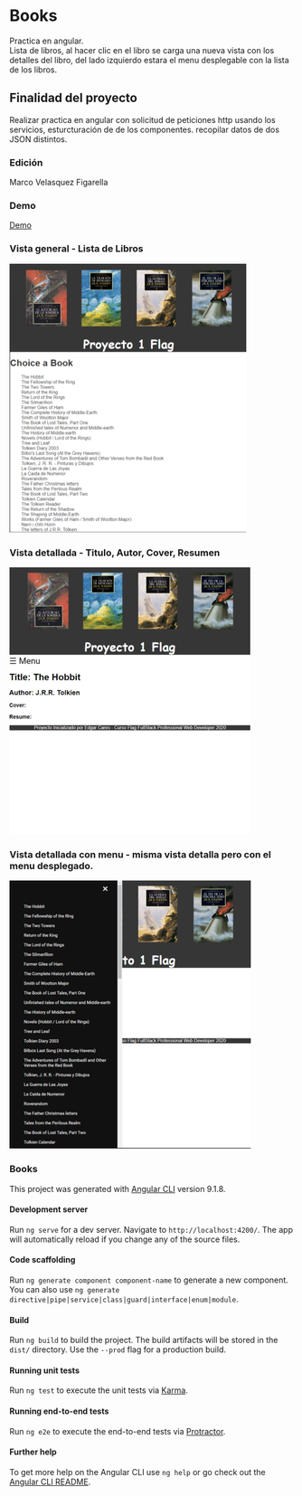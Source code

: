# Books
Practica en angular. <br>
Lista de libros, al hacer clic en el libro se carga una nueva vista con los detalles del libro, del lado izquierdo estara el menu desplegable con la lista de los libros.

## Finalidad del proyecto
Realizar practica en angular con solicitud de peticiones http usando los servicios, esturcturación de de los componentes. recopilar datos de dos JSON distintos.

### Edición
Marco Velasquez Figarella

### Demo
[Demo](https://marco90v.github.io/books/)

### Vista general - Lista de Libros
![Screenshot](https://raw.githubusercontent.com/Marco90v/books/master/Caps/Books-cap-1.png)

### Vista detallada - Titulo, Autor, Cover, Resumen
![Screenshot](https://raw.githubusercontent.com/Marco90v/books/master/Caps/Books-cap-2.png)

### Vista detallada con menu - misma vista detalla pero con el menu desplegado.
![Screenshot](https://raw.githubusercontent.com/Marco90v/books/master/Caps/Books-cap-3.png)


### Books
This project was generated with [Angular CLI](https://github.com/angular/angular-cli) version 9.1.8.

#### Development server
Run `ng serve` for a dev server. Navigate to `http://localhost:4200/`. The app will automatically reload if you change any of the source files.

#### Code scaffolding
Run `ng generate component component-name` to generate a new component. You can also use `ng generate directive|pipe|service|class|guard|interface|enum|module`.

#### Build
Run `ng build` to build the project. The build artifacts will be stored in the `dist/` directory. Use the `--prod` flag for a production build.

#### Running unit tests
Run `ng test` to execute the unit tests via [Karma](https://karma-runner.github.io).

#### Running end-to-end tests
Run `ng e2e` to execute the end-to-end tests via [Protractor](http://www.protractortest.org/).

#### Further help
To get more help on the Angular CLI use `ng help` or go check out the [Angular CLI README](https://github.com/angular/angular-cli/blob/master/README.md).

